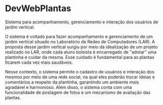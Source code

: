 # DevWebPlantas
Sistema para acompanhamento, gerenciamento e interação dos usuários de jardim vertical. 

O sistema é voltado para fazer acompanhamento e gerenciamento de um jardim vertical situado no Laboratório de Redes de Computadores (LAR).
A proposta desse jardim vertical surgiu por meio da idealização de um projeto realizado no LAR, onde cada aluno bolsista é encarregado de "adotar" uma plantinha e cuidar da mesma. Esse cuidado é fundamental para as plantas ficarem cada vez mais saudáveis. 

Nesse contexto, o sistema permite o cadastro de usuários e interação dos mesmos por meio de uma rede social, na qual eles poderão trocar ideias e comentários a respeito da plantinha, garantindo um ambiente mais agradável e harmonioso. Além disso, o sistema conta com uma funcionalidade de postagem de fotos e um mecanismo de avaliação das plantas.    
 
